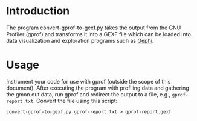 # Introduction
The program convert-gprof-to-gexf.py takes the output from the GNU Profiler
(gprof) and transforms it into a GEXF file which can be loaded into data
visualization and exploration programs such as [Gephi](https://gephi.github.io/).

# Usage
Instrument your code for use with gprof (outside the scope of this document).
After executing the program with profiling data and gathering the gmon.out
data, run gprof and redirect the output to a file, e.g., `gprof-report.txt`.
Convert the file using this script:
```
convert-gprof-to-gexf.py gprof-report.txt > gprof-report.gexf
```

